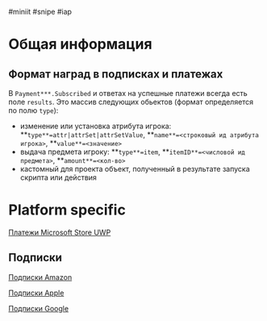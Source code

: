 #miniit #snipe #iap 

# Общая информация

## Формат наград в подписках и платежах

В `Payment***.Subscribed` и ответах на успешные платежи всегда есть поле `results`. Это массив следующих обьектов (формат определяется по полю `type`):

- изменение или установка атрибута игрока: **`type**=attr|attrSet|attrSetValue`, **`name**=<строковый ид атрибута игрока>`, **`value**=<значение>`
- выдача предмета игроку: **`type**=item`, **`itemID**=<числовой ид предмета>`, **`amount**=<кол-во>`
- кастомный для проекта объект, полученный в результате запуска скрипта или действия

# Platform specific

[Платежи Microsoft Store UWP](Платежи%20Microsoft%20Store%20UWP.md)

## Подписки

[Подписки Amazon](Подписки%20Amazon.md)

[Подписки Apple](Подписки%20Apple.md)

[Подписки Google](Подписки%20Google.md)